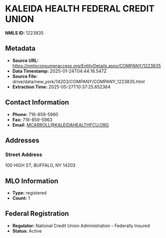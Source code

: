 # KALEIDA HEALTH FEDERAL CREDIT UNION

**NMLS ID:** 1223835

## Metadata
- **Source URL:** https://nmlsconsumeraccess.org/EntityDetails.aspx/COMPANY/1223835
- **Data Timestamp:** 2025-01-24T04:44:16.547Z
- **Source File:** drive/data/new_york/14203/COMPANY/COMPANY_1223835.html
- **Extraction Time:** 2025-05-27T10:37:25.652364

## Contact Information
- **Phone:** 716-859-5960
- **Fax:** 716-859-5963
- **Email:** MCARROLL@KALEIDAHEALTHFCU.ORG

## Addresses
### Street Address
100 HIGH ST; BUFFALO, NY 14203

## MLO Information
- **Type:** registered
- **Count:** 1

## Federal Registration
- **Regulator:** National Credit Union Administration - Federally Insured
- **Status:** Active
